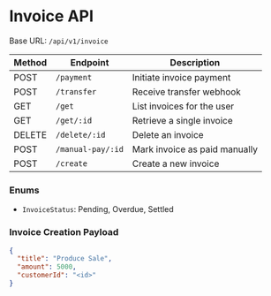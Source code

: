 # Invoice API

Base URL: `/api/v1/invoice`

| Method | Endpoint | Description |
| ------ | -------- | ----------- |
| POST | `/payment` | Initiate invoice payment |
| POST | `/transfer` | Receive transfer webhook |
| GET | `/get` | List invoices for the user |
| GET | `/get/:id` | Retrieve a single invoice |
| DELETE | `/delete/:id` | Delete an invoice |
| POST | `/manual-pay/:id` | Mark invoice as paid manually |
| POST | `/create` | Create a new invoice |

### Enums
- `InvoiceStatus`: Pending, Overdue, Settled

### Invoice Creation Payload
```json
{
  "title": "Produce Sale",
  "amount": 5000,
  "customerId": "<id>"
}
```
